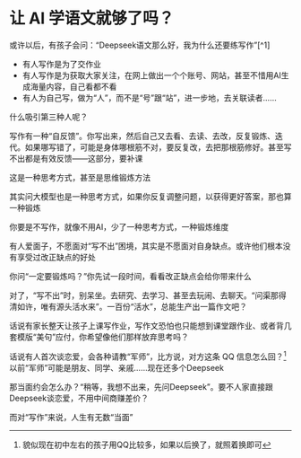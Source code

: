 # 让 AI 学语文就够了吗？

或许以后，有孩子会问：“Deepseek语文那么好，我为什么还要练写作”[^1]

- 有人写作是为了交作业
- 有人写作是为获取大家关注，在网上做出一个个账号、网站，甚至不惜用AI生成海量内容，自己看都不看
- 有人为自己写，做为“人”，而不是“号”跟“站”，进一步地，去关联读者……

什么吸引第三种人呢？

写作有一种“自反馈”。你写出来，然后自己又去看、去读、去改，反复锻炼、迭代。如果哪写错了，可能是身体哪根筋不对，要反复改，去把那根筋修好。甚至写不出都是有效反馈——这部分，要补课

这是一种思考方式，甚至是思维锻炼方法

其实问大模型也是一种思考方式，如果你反复调整问题，以获得更好答案，那也算一种锻炼

你要是不写作，就像不用AI，少了一种思考方式，一种锻炼维度

有人爱面子，不愿面对“写不出”困境，其实是不愿面对自身缺点。或许他们根本没有享受过改正缺点的好处

你问“一定要锻炼吗？”你先试一段时间，看看改正缺点会给你带来什么

对了，“写不出”时，别呆坐。去研究、去学习、甚至去玩闹、去聊天。“问渠那得清如许，唯有源头活水来”。一百份“活水”，总能生产出一篇作文吧？

话说有家长整天让孩子上课写作业，写作文恐怕也只能想到课堂跟作业、或者背几套模版“美句”应付，你希望像他们那样放弃思考吗？

话说有人首次谈恋爱，会各种请教“军师”，比方说，对方这条 QQ 信息怎么回？[^qq]以前“军师”可能是朋友、同学、亲戚……现在还多个Deepseek

那当面约会怎么办？“稍等，我想不出来，先问Deepseek”。要不人家直接跟Deepseek谈恋爱，不用中间商赚差价？

而对“写作”来说，人生有无数“当面”

[1]: 换成其他AI也一样

[^qq]: 貌似现在初中左右的孩子用QQ比较多，如果以后换了，就照着换即可
